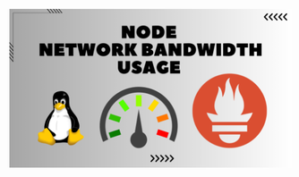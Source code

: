 ![image alt](https://github.com/AdhmAbdein/Node-Network-bandwidth-usage/blob/d8d89c008a29908bf0f5c6d3460e133c4fece0a1/image.png)

